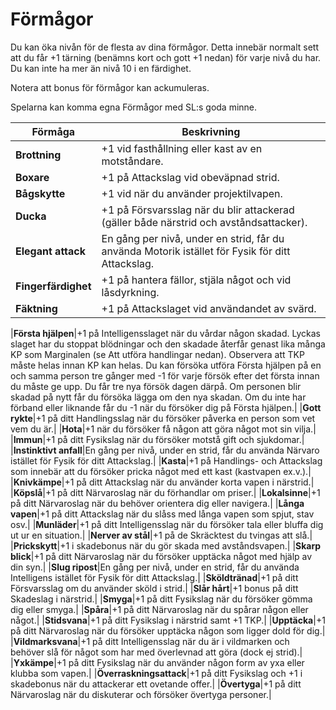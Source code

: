 # Förmågor
Du kan öka nivån för de flesta av dina förmågor.
Detta innebär normalt sett att du får +1 tärning
(benämns kort och gott +1 nedan) för varje nivå
du har. Du kan inte ha mer än nivå 10 i en
färdighet.

Notera att bonus för förmågor kan ackumuleras.

Spelarna kan komma egna Förmågor med SL:s goda minne.

|**Förmåga**|**Beskrivning**|
|-----------|---------------|
|**Brottning**|+1 vid fasthållning eller kast av en motståndare.|
|**Boxare**|+1 på Attackslag vid obeväpnad strid.|
|**Bågskytte**|+1 vid när du använder projektilvapen.|
|**Ducka**|+1 på Försvarsslag när du blir attackerad (gäller både närstrid och avståndsattacker).|
|**Elegant attack**|En gång per nivå, under en strid, får du använda Motorik istället för Fysik för ditt Attackslag.|
|**Fingerfärdighet**|+1 på hantera fällor, stjäla något och vid låsdyrkning.|
|**Fäktning**|+1 på Attackslaget vid användandet av svärd.|



|**Första hjälpen**|+1 på Intelligensslaget när du vårdar någon skadad. Lyckas slaget har du
stoppat blödningar och den skadade återfår genast lika många KP som Marginalen (se Att
utföra handlingar nedan). Observera att TKP måste helas innan KP kan helas. Du kan försöka 
utföra Första hjälpen på en och samma person tre gånger med -1 för varje försök efter det första 
innan du måste ge upp. Du får tre nya försök dagen därpå. Om personen blir
skadad på nytt får du försöka lägga om den nya skadan.
Om du inte har förband eller liknande får du -1
när du försöker dig på Första hjälpen.|
|**Gott rykte**|+1 på ditt Handlingsslag när du försöker påverka en person som vet vem du är.|
|**Hota**|+1 när du försöker få någon att göra något mot sin vilja.|
|**Immun**|+1 på ditt Fysikslag när du försöker motstå gift och sjukdomar.|
|**Instinktivt anfall**|En gång per nivå, under en strid, får du använda Närvaro istället för Fysik för
ditt Attackslag.|
|**Kasta**|+1 på Handlings- och Attackslag som innebär att du försöker pricka något med ett kast
(kastvapen ex.v.).|
|**Knivkämpe**|+1 på ditt Attackslag när du använder korta vapen i närstrid.|
|**Köpslå**|+1 på ditt Närvaroslag när du förhandlar om priser.|
|**Lokalsinne**|+1 på ditt Närvaroslag när du behöver orientera dig eller navigera.|
|**Långa vapen**|+1 på ditt Attackslag när du slåss med långa vapen som spjut, stav osv.|
|**Munläder**|+1 på ditt Intelligensslag när du försöker tala eller bluffa dig ut ur en situation.|
|**Nerver av stål**|+1 på de Skräcktest du tvingas att slå.|
|**Prickskytt**|+1 i skadebonus när du gör skada med avståndsvapen.|
|**Skarp blick**|+1 på ditt Närvaroslag när du försöker upptäcka något med hjälp av din syn.|
|**Slug ripost**|En gång per nivå, under en strid, får du använda Intelligens istället för Fysik för ditt
Attackslag.|
|**Sköldtränad**|+1 på ditt Försvarsslag om du använder sköld i strid.|
|**Slår hårt**|+1 bonus på ditt Skadeslag i närstrid.|
|**Smyga**|+1 på ditt Fysikslag när du försöker gömma dig eller smyga.|
|**Spåra**|+1 på ditt Närvaroslag när du spårar någon eller något.|
|**Stidsvana**|+1 på ditt Fysikslag i närstrid samt +1 TKP.|
|**Upptäcka**|+1 på ditt Närvaroslag när du försöker upptäcka någon som ligger dold för dig.|
|**Vildmarksvana**|+1 på ditt Intelligensslag när du är i vildmarken och behöver slå för något som
har med överlevnad att göra (dock ej strid).|
|**Yxkämpe**|+1 på ditt Fysikslag när du använder någon form av yxa eller klubba som vapen.|
|**Överraskningsattack**|+1 på ditt Fysikslag och +1 i skadebonus när du attackerar ett ovetande
offer.|
|**Övertyga**|+1 på ditt Närvaroslag när du diskuterar och försöker övertyga personer.| 
